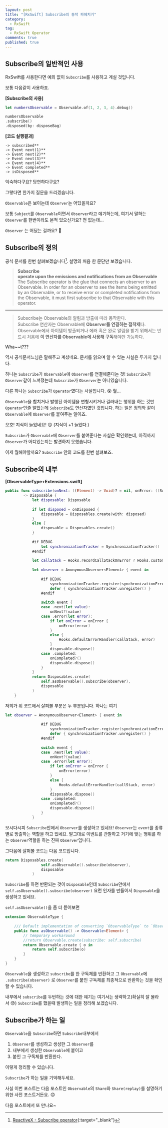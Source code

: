 ```yaml
---
layout: post
title: "[RxSwift] Subscribe의 동작 파헤치기"
category: 
  - RxSwift
tag:
  - RxSwift Operator
comments: true
published: true
---
```


## Subscribe의 일반적인 사용
RxSwift를 사용한다면 예외 없이 `Subscribe`를 사용하고 계실 것입니다.

보통 다음같이 사용하죠.

**[Subscribe의 사용]**

```swift
let numbersObservable = Observable.of(1, 2, 3, 4).debug()

numbersObservable
.subscribe()
.disposed(by: disposeBag)
```

**[코드 실행결과]**

```
-> subscribed**
-> Event next(1)**
-> Event next(2)**
-> Event next(3)**
-> Event next(4)**
-> Event completed**
-> isDisposed**
```

익숙하다구요? 당연하다구요? 

그렇다면 한가지 질문을 드리겠습니다.

`Observable`은 보이는데  `Observer`는 어딨을까요?

보통 `Subject`를 `Observable`이면서 `Observer`라고 얘기하는데, 여기서 말하는 `Observer`를 한번이라도 본적 있으신가요? 전 없는데…

 `Observer` 는 어딨는 걸까요? 🤔

## Subscribe의 정의 
공식 문서를 한번 살펴보겠습니다[^1]. 설명의 처음 한 문단만 보겠습니다.

> **Subscribe**  
**operate upon the emissions and notifications from an Observable**  
The Subscribe operator is the glue that connects an observer to an Observable. In order for an observer to see the items being emitted by an Observable, or to receive error or completed notifications from the Observable, it must first subscribe to that Observable with this operator.  

------
> Subscribe는 Observable의 알림과 방출에 따라 동작한다.  
Subscribe 연산자는 Observable에 **Observer를 연결하는 접착제**다. Observable에서 아이템이 방출되거나 에러 혹은 완료 알림을 받기 위해서는 반드시 처음에 **이 연산자를 Observable에 사용해 구독**해야만 가능하다.  

Wha~~t???

역시 공식문서느님은 말해주고 계셨네요. 문서를 읽으며 알 수 있는 사실은 두가지 입니다.

하나는 `Subscribe`가 `Observable`에 `Observer`를 연결해준다는 것!
`Subscribe`가 `Observer`같이 느껴졌는데 `Subscribe`가 `Observer`는 아니였습니다.

다른 하나는 `Subscribe`가 `Operator`였다는 사실입니다. 😮 헐… 

`Observable`을  합치거나 발행된 아이템을 변형시키거나 걸러내는 행위를 하는 것만 `Operator`인줄 알았는데 `Subscribe`도 연산자였던 것입니다. 하는 일은 정의와 같이 `Observable`에 `Observer`를 붙여주는 일이죠.

오호! 지식이 늘었네요! 😙 (지식이 +1 늘었다.)

`Subscribe`가 `Observable`에 `Observer`를 붙여준다는 사실은 확인했는데, 아직까지 `Observer`가 어디있는지는 발견하지 못했습니다.

이제 뭘해야할까요? `Subscribe` 안의 코드를 한번 살펴보죠.

## Subscribe의 내부
**[ObservableType+Extensions.swift]**

```swift
public func subscribe(onNext: ((Element) -> Void)? = nil, onError: ((Swift.Error) -> Void)? = nil, onCompleted: (() -> Void)? = nil, onDisposed: (() -> Void)? = nil)
        -> Disposable {
            let disposable: Disposable
            
            if let disposed = onDisposed {
                disposable = Disposables.create(with: disposed)
            }
            else {
                disposable = Disposables.create()
            }
            
            #if DEBUG
                let synchronizationTracker = SynchronizationTracker()
            #endif
            
            let callStack = Hooks.recordCallStackOnError ? Hooks.customCaptureSubscriptionCallstack() : []
            
            let observer = AnonymousObserver<Element> { event in
                
                #if DEBUG
                    synchronizationTracker.register(synchronizationErrorMessage: .default)
                    defer { synchronizationTracker.unregister() }
                #endif
                
                switch event {
                case .next(let value):
                    onNext?(value)
                case .error(let error):
                    if let onError = onError {
                        onError(error)
                    }
                    else {
                        Hooks.defaultErrorHandler(callStack, error)
                    }
                    disposable.dispose()
                case .completed:
                    onCompleted?()
                    disposable.dispose()
                }
            }
            return Disposables.create(
                self.asObservable().subscribe(observer),
                disposable
            )
    }
```

저희가 위 코드에서 살펴볼 부분은 두 부분입니다. 하나는 여기

```swift
let observer = AnonymousObserver<Element> { event in
                
                #if DEBUG
                    synchronizationTracker.register(synchronizationErrorMessage: .default)
                    defer { synchronizationTracker.unregister() }
                #endif
                
                switch event {
                case .next(let value):
                    onNext?(value)
                case .error(let error):
                    if let onError = onError {
                        onError(error)
                    }
                    else {
                        Hooks.defaultErrorHandler(callStack, error)
                    }
                    disposable.dispose()
                case .completed:
                    onCompleted?()
                    disposable.dispose()
                }
            }
```

보시다시피 `Subscribe`안에서 `Observer`를 생성하고 있네요! `Observer`는 `event`를 종류별로 방출하는 역할을 하고 있네요. 말그대로 이벤트를 관찰하고 거기에 맞는 행위를 하는 `Observer`역할을 하는 진짜 `Observer`입니다.

그다음에 살펴볼 코드는 다음 코드입니다.

```swift
return Disposables.create(
                self.asObservable().subscribe(observer),
                disposable
            )
```
`Subscribe`를 하면 반환되는 것이 `Disposable`인데 `Subscribe`안에서 `self.asObservable().subscribe(observer)` 요런 인자를 만들어서 `Disposable`을 생성하고 있네요. 

`self.asObservable()`을 좀 더 뜯어보면

```swift
extension ObservableType {
    
    /// Default implementation of converting `ObservableType` to `Observable`.
    public func asObservable() -> Observable<Element> {
        // temporary workaround
        //return Observable.create(subscribe: self.subscribe)
        return Observable.create { o in
            return self.subscribe(o)
        }
    }
}
```
 `Observable`을 생성하고 `subscribe`를 한 구독체를 반환하고 그 `Observable`에  `.subscribe(observer)` 로 `Observer`를 붙인 구독체를 최종적으로 반환하는 것을 확인할 수 있습니다.

내부에서 `subscribe`를 두번하는 것에 대한 얘기는 여기서는 생략하고(확실히 잘 몰라서 😓) `Subscribe`를 했을때 발생하는 일을 정리해 보겠습니다.

## Subscribe가 하는 일
`Observable`을 `Subscribe`하면 `Subscribe`내부에서

>
1.  `Observer`를 생성하고 생성한 그  `Observer`를
2. 내부에서 생성한  `Observable`에 붙이고
3. 붙인 그 구독체를 반환한다.

이렇게 정리할 수 있습니다.


`Subscribe`가 하는 일을 기억해두세요. 

사실 이번 포스트는 다음 포스트인 `Observable`의 `Share`와 `Share(replay)`를 설명하기 위한 사전 포스트거든요. 😊

다음 포스트에서 또 만나요~ 

[^1]: [ReactiveX - Subscribe operator](http://reactivex.io/documentation/operators/subscribe.html){:target="_blank"}
